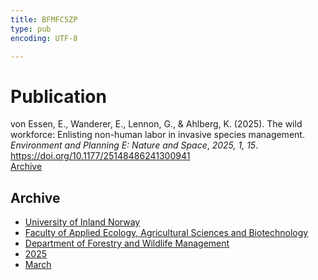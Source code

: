 ```yaml
---
title: BFMFC5ZP
type: pub
encoding: UTF-8

---
```

<h1>Publication</h1>
<article id="csl-bib-container-BFMFC5ZP" class="csl-bib-container">
  <div class="csl-bib-body"> <div class="csl-entry">von Essen, E., Wanderer, E., Lennon, G., &#38; Ahlberg, K. (2025). The wild workforce: Enlisting non-human labor in invasive species management. <i>Environment and Planning E: Nature and Space</i>, <i>2025, 1, 15</i>. <a href="https://doi.org/10.1177/25148486241300941">https://doi.org/10.1177/25148486241300941</a></div> </div>
  <div class="csl-bib-buttons">
    <a href="#taxonomy-article-BFMFC5ZP" alt="archive" class="csl-bib-button">Archive</a>
  </div>
  <div id="csl-bib-meta-container-BFMFC5ZP"></div>
</article>
<div id="csl-bib-meta-BFMFC5ZP" class="csl-bib-meta">
  <article id="taxonomy-article-BFMFC5ZP" class="taxonomy-article">
    <h1>Archive</h1>
    <ul>
      <li><a href="{{< params subfolder >}}en/archive/?key=3DCRN523">University of Inland Norway</a></li>
      <li><a href="{{< params subfolder >}}en/archive/?key=T77LXH6D">Faculty of Applied Ecology, Agricultural Sciences and Biotechnology</a></li>
      <li><a href="{{< params subfolder >}}en/archive/?key=7TRARPE3">Department of Forestry and Wildlife Management</a></li>
      <li><a href="{{< params subfolder >}}en/archive/?key=H5L4MZHE">2025</a></li>
      <li><a href="{{< params subfolder >}}en/archive/?key=IQQJNV9X">March</a></li>
    </ul>
  </article>
</div>
